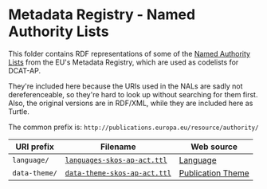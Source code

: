# Metadata Registry - Named Authority Lists

This folder contains RDF representations of some of the [Named Authority Lists](http://publications.europa.eu/mdr/authority/index.html) from the EU's Metadata Registry, which are used as codelists for DCAT-AP.

They're included here because the URIs used in the NALs are sadly not dereferenceable, so they're hard to look up without searching for them first. Also, the original versions are in RDF/XML, while they are included here as Turtle.

The common prefix is: `http://publications.europa.eu/resource/authority/`

| URI prefix | Filename | Web source |
| ---------- | -------- | ---------- |
| `language/`  | [`languages-skos-ap-act.ttl`](../blob/master/reference/mdr-nal/languages-skos-ap-act.ttl) | [Language](http://publications.europa.eu/mdr/authority/language/index.html) |
| `data-theme/` | [`data-theme-skos-ap-act.ttl`](../blob/master/reference/mdr-nal/data-theme-skos-ap-act.ttl) | [Publication Theme](http://publications.europa.eu/mdr/authority/data-theme/index.html) |